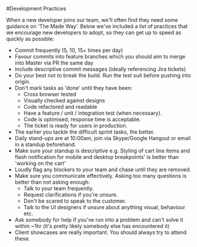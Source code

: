 #Development Practices

When a new developer joins our team, we'll often find they need some guidance on 'The Made Way'. Below we've included a list of practices that we encourage new developers to adopt, so they can get up to speed as quickly as possible:

* Commit frequently (5, 10, 15+ times per day)
* Favour commits into feature branches which you should aim to merge into Master via PR the same day 
* Include descriptive commit messages (ideally referencing Jira tickets)
* Do your best not to break the build. Run the test suit before pushing into origin.
* Don't mark tasks as 'done' until they have been:
    * Cross browser tested
    * Visually checked against designs
    * Code refactored and readable
    * Have a feature / unit / integration test (when necessary).
    * Code is optimised, response time is acceptable. 
    * The ticket is ready for users in production.
* The earlier you tackle the difficult sprint tasks, the better.
* Daily stand-ups are at 10:00am, join via Skype/Google Hangout or email in a standup beforehand.
* Make sure your standup is descriptive e.g. Styling of cart line items and flash notification for mobile and desktop breakpoints' is better than 'working on the cart' 
* Loudly flag any blockers to your team and chase until they are removed.
* Make sure you communicate effectively. Asking too many questions is better than not asking enough:
    * Talk to your team frequently.
    * Request clarifications if you're unsure. 
    * Don't be scared to speak to the customer.
    * Talk to the UI designers if unsure about anything visual, behaviour etc.
* Ask somebody for help if you've run into a problem and can't solve it within ~1hr (it's pretty likely somebody else has encountered it)
* Client showcases are really important. You should always try to attend these.